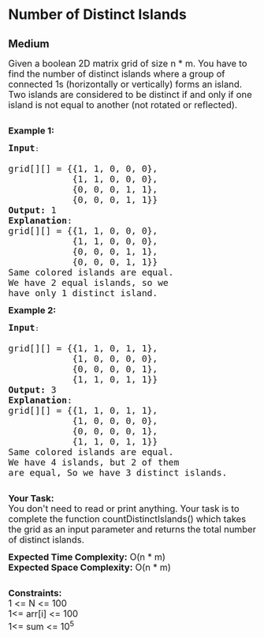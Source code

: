 # Number of Distinct Islands
## Medium 
<div class="problem-statement">
                <p></p><p><span style="font-size:18px">Given a boolean 2D matrix grid of size n * m. You have to find the number of distinct islands where a 
  group of connected 1s (horizontally or vertically) forms an island. Two islands are considered to be distinct if and only if one island is not equal to another 
  (not rotated or reflected).&nbsp;</span></p>
  
  <p><br>
<span style="font-size:18px"><strong>Example 1:</strong></span></p>

<pre><span style="font-size:18px"><strong>Input</strong></span>:
<span style="font-size:18px">
grid[][] = {{1, 1, 0, 0, 0},
            {1, 1, 0, 0, 0},
            {0, 0, 0, 1, 1},
            {0, 0, 0, 1, 1}}
<strong>Output:</strong>&nbsp;1&nbsp;
<strong>Explanation</strong>: 
grid[][] = {{1, 1, 0, 0, 0}, 
            {1, 1, 0, 0, 0}, 
            {0, 0, 0, 1, 1}, 
            {0, 0, 0, 1, 1}}
Same colored islands are equal.
We have 2 equal islands, so we 
have only 1 distinct island.</span>
</pre>
  
  
<span style="font-size:18px"><strong>Example 2:</strong></span></p>

<pre><span style="font-size:18px"><strong>Input</strong></span>:
<span style="font-size:18px">
grid[][] = {{1, 1, 0, 1, 1},
            {1, 0, 0, 0, 0},
            {0, 0, 0, 0, 1},
            {1, 1, 0, 1, 1}}
<strong>Output:</strong>&nbsp;3&nbsp;
<strong>Explanation</strong>: 
grid[][] = {{1, 1, 0, 1, 1}, 
            {1, 0, 0, 0, 0}, 
            {0, 0, 0, 0, 1}, 
            {1, 1, 0, 1, 1}}
Same colored islands are equal.
We have 4 islands, but 2 of them
are equal, So we have 3 distinct islands.</span>
</pre>


<p><br>
<span style="font-size:18px"><strong>Your Task:&nbsp;&nbsp;</strong><br>
You don't need to read or print anything. Your task is to complete the function countDistinctIslands() which takes the grid as an input parameter and returns the total number of distinct islands.</p>

  
  
<p><span style="font-size:18px"><strong>Expected Time Complexity:</strong> O(n * m)<br>
<strong>Expected Space Complexity:</strong> O(n * m)</span><br>
&nbsp;</p>

<p><span style="font-size:18px"><strong>Constraints:</strong><br>
1 &lt;= N &lt;= 100</span><br>
<span style="font-size:18px">1&lt;= arr[i] &lt;= 100<br>
1&lt;= sum &lt;= 10<sup>5</sup></span></p>
 <p></p>
            </div>

